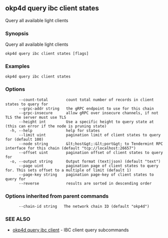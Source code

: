 ## okp4d query ibc client states

Query all available light clients

### Synopsis

Query all available light clients

```
okp4d query ibc client states [flags]
```

### Examples

```
okp4d query ibc client states
```

### Options

```
      --count-total        count total number of records in client states to query for
      --grpc-addr string   the gRPC endpoint to use for this chain
      --grpc-insecure      allow gRPC over insecure channels, if not TLS the server must use TLS
      --height int         Use a specific height to query state at (this can error if the node is pruning state)
  -h, --help               help for states
      --limit uint         pagination limit of client states to query for (default 100)
      --node string        &lt;host&gt;:&lt;port&gt; to Tendermint RPC interface for this chain (default "tcp://localhost:26657")
      --offset uint        pagination offset of client states to query for
  -o, --output string      Output format (text|json) (default "text")
      --page uint          pagination page of client states to query for. This sets offset to a multiple of limit (default 1)
      --page-key string    pagination page-key of client states to query for
      --reverse            results are sorted in descending order
```

### Options inherited from parent commands

```
      --chain-id string   The network chain ID (default "okp4d")
```

### SEE ALSO

* [okp4d query ibc client](okp4d_query_ibc_client.md)	 - IBC client query subcommands
